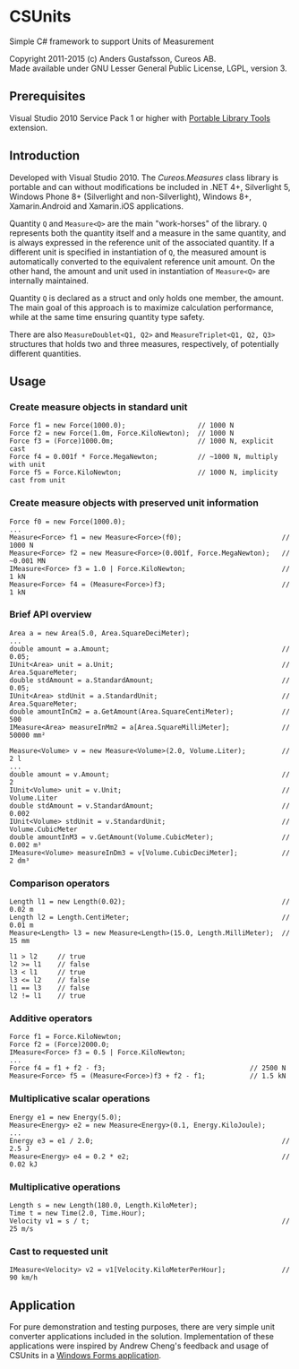 # CSUnits

Simple C# framework to support Units of Measurement

Copyright 2011-2015 (c) Anders Gustafsson, Cureos AB.  
Made available under GNU Lesser General Public License, LGPL, version 3.


## Prerequisites

Visual Studio 2010 Service Pack 1 or higher with [Portable Library Tools](http://msdn.microsoft.com/en-us/library/gg597391.aspx) extension.


## Introduction

Developed with Visual Studio 2010. The *Cureos.Measures* class library is portable and can without modifications be included in .NET 4+, Silverlight 5, Windows Phone 8+ (Silverlight and non-Silverlight), Windows 8+, Xamarin.Android and Xamarin.iOS applications.

Quantity `Q` and `Measure<Q>` are the main "work-horses" of the library. `Q` represents both the quantity itself and a measure in the same quantity, and is always expressed in the reference unit of the associated quantity. If a different unit is specified in instantiation of `Q`, the measured amount is automatically converted to the equivalent reference unit amount. On the other hand, the amount and unit used in instantiation of `Measure<Q>` are internally maintained.

Quantity `Q` is declared as a struct and only holds one member, the amount. The main goal of this approach is to maximize calculation performance, while at the same time ensuring quantity type safety.

There are also `MeasureDoublet<Q1, Q2>` and `MeasureTriplet<Q1, Q2, Q3>` structures that holds two and three measures, respectively, of potentially different quantities.


## Usage

### Create measure objects in standard unit

    Force f1 = new Force(1000.0);                  // 1000 N
    Force f2 = new Force(1.0m, Force.KiloNewton);  // 1000 N
    Force f3 = (Force)1000.0m;                     // 1000 N, explicit cast
    Force f4 = 0.001f * Force.MegaNewton;          // ~1000 N, multiply with unit
    Force f5 = Force.KiloNewton;                   // 1000 N, implicity cast from unit

### Create measure objects with preserved unit information

    Force f0 = new Force(1000.0);
	...
    Measure<Force> f1 = new Measure<Force>(f0);							// 1000 N
    Measure<Force> f2 = new Measure<Force>(0.001f, Force.MegaNewton);	// ~0.001 MN
    IMeasure<Force> f3 = 1.0 | Force.KiloNewton;						// 1 kN
    Measure<Force> f4 = (Measure<Force>)f3;								// 1 kN

### Brief API overview

	Area a = new Area(5.0, Area.SquareDeciMeter);
	...
	double amount = a.Amount;											// 0.05;
	IUnit<Area> unit = a.Unit;											// Area.SquareMeter;
	double stdAmount = a.StandardAmount;								// 0.05;
	IUnit<Area> stdUnit = a.StandardUnit;								// Area.SquareMeter;
	double amountInCm2 = a.GetAmount(Area.SquareCentiMeter);			// 500
	IMeasure<Area> measureInMm2 = a[Area.SquareMilliMeter];				// 50000 mm²
	
	Measure<Volume> v = new Measure<Volume>(2.0, Volume.Liter);			// 2 l
	...
	double amount = v.Amount;											// 2
	IUnit<Volume> unit = v.Unit;										// Volume.Liter
	double stdAmount = v.StandardAmount;								// 0.002
	IUnit<Volume> stdUnit = v.StandardUnit;								// Volume.CubicMeter
	double amountInM3 = v.GetAmount(Volume.CubicMeter);					// 0.002 m³
	IMeasure<Volume> measureInDm3 = v[Volume.CubicDeciMeter];			// 2 dm³

### Comparison operators

	Length l1 = new Length(0.02);										// 0.02 m
	Length l2 = Length.CentiMeter;										// 0.01 m
	Measure<Length> l3 = new Measure<Length>(15.0, Length.MilliMeter);	// 15 mm

	l1 > l2		// true
	l2 >= l1	// false
	l3 < l1		// true
	l3 <= l2	// false
	l1 == l3	// false
	l2 != l1	// true

### Additive operators

	Force f1 = Force.KiloNewton;
	Force f2 = (Force)2000.0;
	IMeasure<Force> f3 = 0.5 | Force.KiloNewton;
	...
	Force f4 = f1 + f2 - f3;									// 2500 N
	Measure<Force> f5 = (Measure<Force>)f3 + f2 - f1;			// 1.5 kN

### Multiplicative scalar operations

	Energy e1 = new Energy(5.0);
	Measure<Energy> e2 = new Measure<Energy>(0.1, Energy.KiloJoule);
	...
	Energy e3 = e1 / 2.0;												// 2.5 J
	Measure<Energy> e4 = 0.2 * e2;										// 0.02 kJ

### Multiplicative operations

	Length s = new Length(180.0, Length.KiloMeter);
	Time t = new Time(2.0, Time.Hour);
	Velocity v1 = s / t;												// 25 m/s

### Cast to requested unit

	IMeasure<Velocity> v2 = v1[Velocity.KiloMeterPerHour];				// 90 km/h

## Application

For pure demonstration and testing purposes, there are very simple unit converter applications included in the solution. Implementation of these applications were inspired by Andrew Cheng's feedback and usage of CSUnits in a [Windows Forms application](https://github.com/hamxiaoz/cureos.uomnet.tests.winform).
